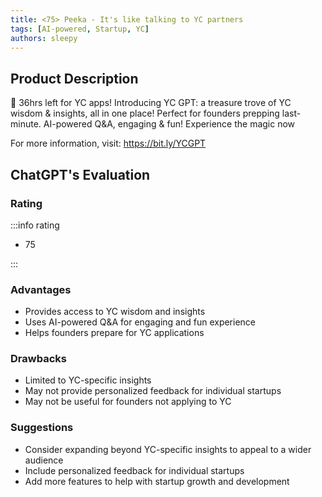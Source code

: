 ```yaml
---
title: <75> Peeka - It's like talking to YC partners
tags: [AI-powered, Startup, YC]
authors: sleepy
---
```


## Product Description

🚀 36hrs left for YC apps! Introducing YC GPT: a treasure trove of YC wisdom &amp; insights, all in one place! Perfect for founders prepping last-minute. AI-powered Q&amp;A, engaging &amp; fun! Experience the magic now

For more information, visit: https://bit.ly/YCGPT

## ChatGPT's Evaluation

### Rating

:::info rating

- 75

:::

### Advantages

- Provides access to YC wisdom and insights
- Uses AI-powered Q&A for engaging and fun experience
- Helps founders prepare for YC applications


### Drawbacks

- Limited to YC-specific insights
- May not provide personalized feedback for individual startups
- May not be useful for founders not applying to YC

### Suggestions

- Consider expanding beyond YC-specific insights to appeal to a wider audience
- Include personalized feedback for individual startups
- Add more features to help with startup growth and development